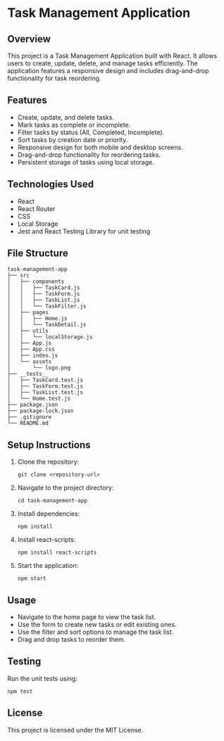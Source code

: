 # Task Management Application

## Overview
This project is a Task Management Application built with React. It allows users to create, update, delete, and manage tasks efficiently. The application features a responsive design and includes drag-and-drop functionality for task reordering.

## Features
- Create, update, and delete tasks.
- Mark tasks as complete or incomplete.
- Filter tasks by status (All, Completed, Incomplete).
- Sort tasks by creation date or priority.
- Responsive design for both mobile and desktop screens.
- Drag-and-drop functionality for reordering tasks.
- Persistent storage of tasks using local storage.

## Technologies Used
- React
- React Router
- CSS
- Local Storage
- Jest and React Testing Library for unit testing

## File Structure
```
task-management-app
├── src
│   ├── components
│   │   ├── TaskCard.js
│   │   ├── TaskForm.js
│   │   ├── TaskList.js
│   │   └── TaskFilter.js
│   ├── pages
│   │   ├── Home.js
│   │   └── TaskDetail.js
│   ├── utils
│   │   └── localStorage.js
│   ├── App.js
│   ├── App.css
│   ├── index.js
│   └── assets
│       └── logo.png
├── __tests__
│   ├── TaskCard.test.js
│   ├── TaskForm.test.js
│   ├── TaskList.test.js
│   └── Home.test.js
├── package.json
├── package-lock.json
├── .gitignore
└── README.md
```

## Setup Instructions
1. Clone the repository:
   ```
   git clone <repository-url>
   ```
2. Navigate to the project directory:
   ```
   cd task-management-app
   ```
3. Install dependencies:
   ```
   npm install
   ```
4. Install react-scripts:
   ```
   npm install react-scripts
   ```
5. Start the application:
   ```
   npm start
   ```

## Usage
- Navigate to the home page to view the task list.
- Use the form to create new tasks or edit existing ones.
- Use the filter and sort options to manage the task list.
- Drag and drop tasks to reorder them.

## Testing
Run the unit tests using:
```
npm test
```

## License
This project is licensed under the MIT License.